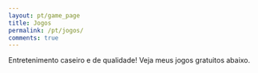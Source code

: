 ```yaml
---
layout: pt/game_page
title: Jogos
permalink: /pt/jogos/
comments: true
---
```


Entretenimento caseiro e de qualidade! Veja meus jogos gratuitos abaixo.